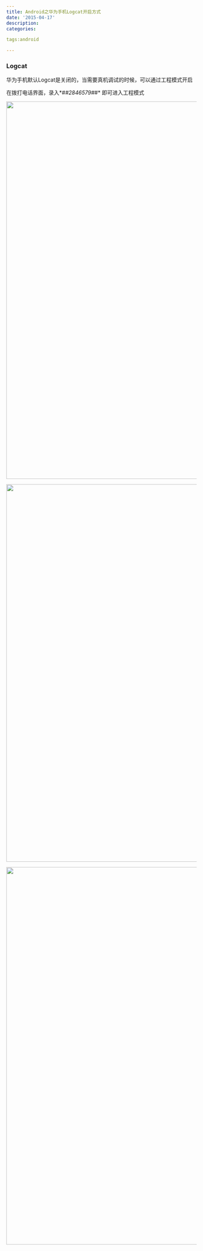 ```yaml
---
title: Android之华为手机Logcat开启方式
date: '2015-04-17'
description:
categories:

tags:android

---
```


>

### Logcat

>

华为手机默认Logcat是关闭的，当需要真机调试的时候，可以通过工程模式开启

>

在拨打电话界面，录入*#*#2846579#*#* 即可进入工程模式

>


<img src="{{urls.media}}/Android之华为手机Logcat开启方式/1.jpeg" alt="" width="600" height="1000">

>

<img src="{{urls.media}}/Android之华为手机Logcat开启方式/2.jpeg" alt="" width="600" height="1000">

>

<img src="{{urls.media}}/Android之华为手机Logcat开启方式/3.jpeg" alt="" width="600" height="1000">
